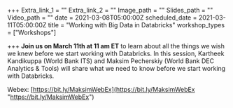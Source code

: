 +++
Extra_link_1 = ""
Extra_link_2 = ""
Image_path = ""
Slides_path = ""
Video_path = ""
date = 2021-03-08T05:00:00Z
scheduled_date = 2021-03-11T05:00:00Z
title = "Working with Big Data in Databricks"
workshop_types = ["Workshops"]

+++
**Join us on March 11th at 11 am ET** to learn about all the things we wish we knew before we start working with Databricks. In this session, Kartheek Kandikuppa (World Bank ITS) and Maksim Pecherskiy (World Bank DEC Analytics & Tools) will share what we need to know before we start working with Databricks.

Webex: [https://bit.ly/MaksimWebEx](https://bit.ly/MaksimWebEx "https://bit.ly/MaksimWebEx")